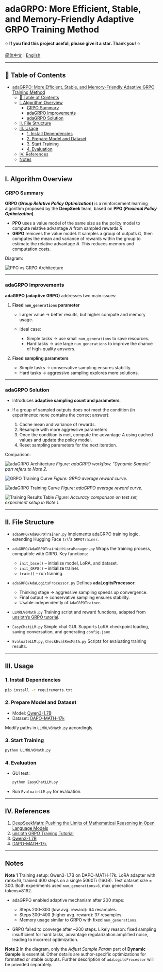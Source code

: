 # adaGRPO: More Efficient, Stable, and Memory-Friendly Adaptive GRPO Training Method

⭐ **If you find this project useful, please give it a star. Thank you!** ⭐

[简体中文](README_CN.md) | [English](README.md)

---

## 📑 Table of Contents

- [adaGRPO: More Efficient, Stable, and Memory-Friendly Adaptive GRPO Training Method](#adagrpo-more-efficient-stable-and-memory-friendly-adaptive-grpo-training-method)
  - [📑 Table of Contents](#-table-of-contents)
  - [I. Algorithm Overview](#i-algorithm-overview)
    - [GRPO Summary](#grpo-summary)
    - [adaGRPO Improvements](#adagrpo-improvements)
    - [adaGRPO Solution](#adagrpo-solution)
  - [II. File Structure](#ii-file-structure)
  - [III. Usage](#iii-usage)
    - [1. Install Dependencies](#1-install-dependencies)
    - [2. Prepare Model and Dataset](#2-prepare-model-and-dataset)
    - [3. Start Training](#3-start-training)
    - [4. Evaluation](#4-evaluation)
  - [IV. References](#iv-references)
  - [Notes](#notes)

---

## I. Algorithm Overview

### GRPO Summary

**GRPO (*Group Relative Policy Optimization*)** is a reinforcement learning algorithm proposed by the **DeepSeek** team, based on **PPO (*Proximal Policy Optimization*)**.

* **PPO** uses a value model of the same size as the policy model to compute relative advantage $A$ from sampled rewards $R$.
* **GRPO** removes the value model. It samples a group of outputs $O$, then computes the mean and variance of rewards within the group to estimate the relative advantage $A$. This reduces memory and computation costs.

Diagram:

![PPO vs GRPO Architecture](./assets/ppo_grpo_architecture.jpg)

---

### adaGRPO Improvements

**adaGRPO (adaptive GRPO)** addresses two main issues:

1. **Fixed `num_generations` parameter**

   * Larger value → better results, but higher compute and memory usage.
   * Ideal case:

     * Simple tasks → use small `num_generations` to save resources.
     * Hard tasks → use large `num_generations` to improve the chance of high-quality answers.

2. **Fixed sampling parameters**

   * Simple tasks → conservative sampling ensures stability.
   * Hard tasks → aggressive sampling explores more solutions.

---

### adaGRPO Solution

* Introduces **adaptive sampling count and parameters**.
* If a group of sampled outputs does not meet the condition (in experiments: none contains the correct answer):

  1. Cache mean and variance of rewards.
  2. Resample with more aggressive parameters.
  3. Once the condition is met, compute the advantage $A$ using cached values and update the policy model.
  4. Reset sampling parameters for the next iteration.

Comparison:

![adaGRPO Architecture](./assets/adagrpo_architecture.jpg)
*Figure: adaGRPO workflow. "Dynamic Sample" part refers to Note 2.*

![GRPO Training Curve](./assets/grpo_train.jpg)
*Figure: GRPO average reward curve.*

![adaGRPO Training Curve](./assets/adagrpo_train.jpg)
*Figure: adaGRPO average reward curve.*

![Training Results Table](./assets/train_result_table.jpg)
*Figure: Accuracy comparison on test set, experiment setup in Note 1.*

---

## II. File Structure

* `adaGRPO/AdaGRPOTrainer.py`
  Implements adaGRPO training logic, extending Hugging Face `trl`'s `GRPOTrainer`.

* `adaGRPO/AdaGRPOTrainWithLoraManager.py`
  Wraps the training process, compatible with GRPO.
  Key functions:

  * `init_base()` – initialize model, LoRA, and dataset.
  * `init_GRPO()` – initialize trainer.
  * `train()` – run training.

* `adaGRPO/AdaLogitsProcessor.py`
  Defines **adaLogitsProcessor**:

  * Thinking stage → aggressive sampling speeds up convergence.
  * Final output → conservative sampling ensures stability.
  * Usable independently of `AdaGRPOTrainer`.

* `LLMRLV6Math.py`
  Training script and reward functions, adapted from
  [unsloth’s GRPO tutorial](https://colab.research.google.com/github/unslothai/notebooks/blob/main/nb/Qwen3_%2814B%29-Reasoning-Conversational.ipynb).

* `EasyChatLLM.py`
  Simple chat GUI. Supports LoRA checkpoint loading, saving conversation, and generating `config.json`.

* `EvaluateLLM.py`, `CheckEvalResMath.py`
  Scripts for evaluating training results.

---

## III. Usage

### 1. Install Dependencies

```bash
pip install -r requirements.txt
```

### 2. Prepare Model and Dataset

* Model: [Qwen3-1.7B](https://huggingface.co/Qwen/Qwen3-1.7B)
* Dataset: [DAPO-MATH-17k](https://huggingface.co/datasets/BytedTsinghua-SIA/DAPO-Math-17k)

Modify paths in `LLMRLV6Math.py` accordingly.

### 3. Start Training

```bash
python LLMRLV6Math.py
```

### 4. Evaluation

* GUI test:

  ```bash
  python EasyChatLLM.py
  ```

* Run `EvaluateLLM.py` for evaluation.

---

## IV. References

1. [DeepSeekMath: Pushing the Limits of Mathematical Reasoning in Open Language Models](https://arxiv.org/abs/2402.03300)
2. [unsloth GRPO Training Tutorial](https://colab.research.google.com/github/unslothai/notebooks/blob/main/nb/Qwen3_%2814B%29-Reasoning-Conversational.ipynb)
3. [Qwen3-1.7B](https://huggingface.co/Qwen/Qwen3-1.7B)
4. [DAPO-MATH-17k](https://huggingface.co/datasets/BytedTsinghua-SIA/DAPO-Math-17k)

---

## Notes

**Note 1**
Training setup: Qwen3-1.7B on DAPO-MATH-17k.
LoRA adapter with rank=16, trained 400 steps on a single 5060Ti (16GB).
Test dataset size = 300. Both experiments used `num_generations=8`, max generation tokens=8192.

* adaGRPO enabled adaptive mechanism after 200 steps:

  * Steps 200–300 (low avg. reward): 64 resamples.
  * Steps 300–400 (higher avg. reward): 37 resamples.
  * Memory usage similar to GRPO with fixed `num_generations`.
* GRPO failed to converge after ~200 steps. Likely reason: fixed sampling insufficient for hard tasks, advantage regularization amplified noise, leading to incorrect optimization.

**Note 2**
In the diagram, only the *Adjust Sample Param* part of **Dynamic Sample** is essential.
Other details are author-specific optimizations for formatted or stable outputs.
Further description of `adaLogitsProcessor` will be provided separately.
